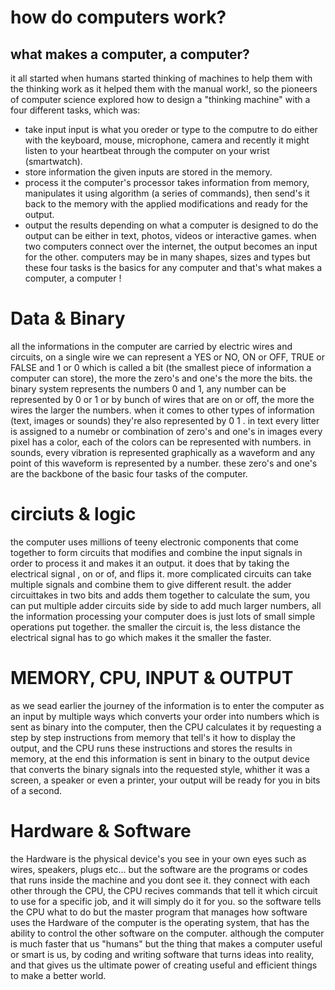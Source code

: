 # how do computers work?
## what makes a computer, a computer?
it all started when humans started thinking of machines to help them with the thinking work as it helped them with the manual work!, so the pioneers of computer science explored how to design a "thinking machine" with a four different tasks, which was:
* take input
input is what you oreder or type to the computre to do either with the keyboard, mouse, microphone, camera and recently it might listen to your heartbeat through the computer on your wrist (smartwatch).
* store information 
the given inputs are stored in the memory.
* process it
the computer's processor takes information from memory, manipulates it using algorithm (a series of commands), then send's it back to the memory with the applied modifications and ready for the output.
* output the results
depending on what a computer is designed to do the output can be either in text, photos, videos or interactive games. when two computers connect over the internet, the output becomes an input for the other.
computers may be in many shapes, sizes and types but these four tasks is the basics for any computer and that's what makes a computer, a computer !

# Data & Binary
all the informations in the computer are carried by electric wires and circuits, on a single wire we can represent a YES or NO, ON or OFF, TRUE or FALSE and 1 or 0 which is called a bit (the smallest piece of information a computer can store), the more the zero's and one's the more the bits.
the binary system represents the numbers 0 and 1, any number can be represented by 0 or 1 or by bunch of wires that are on or off, the more the wires the larger the numbers.
when it comes to other types of information (text, images or sounds) they're also represented by 0 1 .
in text every litter is assigned to a numebr or combination of zero's and one's
in images every pixel has a color, each of the colors can be represented with numbers.
in sounds, every vibration is represented graphically as a waveform and any point of this waveform is represented by a number.
these zero's and one's are the backbone of the basic four tasks of the computer.

# circiuts & logic
the computer uses millions of teeny electronic components that come together to form circuits that modifies and combine the input signals in order to process it and makes it an output.
it does that by taking the electrical signal , on or of, and flips it.
more complicated circuits can take multiple signals and combine them to give different result.
the adder circuittakes in two bits and adds them together to calculate the sum, you can put multiple adder circuits side by side to add much larger numbers, all the information processing your computer does is just lots of small simple operations put together.
the smaller the circuit is, the less distance the electrical signal has to go which makes it the smaller the faster.

# MEMORY, CPU, INPUT & OUTPUT
as we sead earlier the journey of the information is to enter the computer as an input by multiple ways which converts your order into numbers which is sent as binary into the computer, then the CPU calculates it by requesting a step by step instructions from memory that tell's it how to display the output, and the CPU runs these instructions and stores the results in memory, at the end this information is sent in binary to the output device that converts the binary signals into the requested style, whither it was a screen, a speaker or even a printer, your output will be ready for you in bits of a second.

# Hardware & Software 
the Hardware is the physical device's you see in your own eyes such as wires, speakers, plugs etc...
but the software are the programs or codes that runs inside the machine and you dont see it.
they connect with each other through the CPU, the CPU recives commands that tell it which circuit to use for a specific job, and it will simply do it for you.
so the software tells the CPU what to do but the master program that manages how software uses the Hardware of the computer is the operating system, that has the ability to control the other software on the computer.
although the computer is much faster that us "humans" but the thing that makes a computer useful or smart is us, by coding and writing software that turns ideas into reality, and that gives us the ultimate power of creating useful and efficient things to make a better world.

